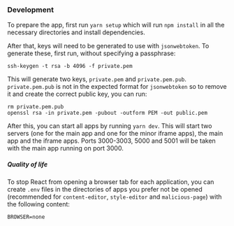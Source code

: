 
### Development

To prepare the app, first run `yarn setup` which will run `npm install` in all the necessary directories and install 
dependencies.

After that, keys will need to be generated to use with `jsonwebtoken`. To generate these, first run, without specifying 
a passphrase:

    ssh-keygen -t rsa -b 4096 -f private.pem

This will generate two keys, `private.pem` and `private.pem.pub`. `private.pem.pub` is not in the 
expected format for `jsonwebtoken` so to remove it and create the correct public key, you can run:

    rm private.pem.pub
    openssl rsa -in private.pem -pubout -outform PEM -out public.pem


After this, you can start all apps by running `yarn dev`. This will start two servers 
(one for the main app and one for the minor iframe apps), the main app and the iframe apps. Ports 3000-3003, 5000
and 5001 will be 
taken with the main app running on port 3000.

##### Quality of life

To stop React from opening a browser tab for each application, you can create `.env` files in the directories of apps
you prefer not be opened (recommended for `content-editor`, `style-editor` and `malicious-page`) with the following
content:

    BROWSER=none
